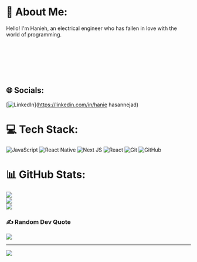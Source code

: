 # 💫 About Me:
Hello! I'm Hanieh, an electrical engineer who has fallen in love with the world of programming.<br><br><br><br><br><br><br>


## 🌐 Socials:
[![LinkedIn](https://img.shields.io/badge/LinkedIn-%230077B5.svg?logo=linkedin&logoColor=white)](https://linkedin.com/in/hanie hasannejad) 

# 💻 Tech Stack:
![JavaScript](https://img.shields.io/badge/javascript-%23323330.svg?style=flat&logo=javascript&logoColor=%23F7DF1E) ![React Native](https://img.shields.io/badge/react_native-%2320232a.svg?style=flat&logo=react&logoColor=%2361DAFB) ![Next JS](https://img.shields.io/badge/Next-black?style=flat&logo=next.js&logoColor=white) ![React](https://img.shields.io/badge/react-%2320232a.svg?style=flat&logo=react&logoColor=%2361DAFB) ![Git](https://img.shields.io/badge/git-%23F05033.svg?style=flat&logo=git&logoColor=white) ![GitHub](https://img.shields.io/badge/github-%23121011.svg?style=flat&logo=github&logoColor=white)
# 📊 GitHub Stats:
![](https://github-readme-stats.vercel.app/api?username=hanie-hhh&theme=cobalt&hide_border=true&include_all_commits=false&count_private=false)<br/>
![](https://github-readme-streak-stats.herokuapp.com/?user=hanie-hhh&theme=cobalt&hide_border=true)<br/>
![](https://github-readme-stats.vercel.app/api/top-langs/?username=hanie-hhh&theme=cobalt&hide_border=true&include_all_commits=false&count_private=false&layout=compact)

### ✍️ Random Dev Quote
![](https://quotes-github-readme.vercel.app/api?type=horizontal&theme=radical)

---
[![](https://visitcount.itsvg.in/api?id=hanie-hhh&icon=0&color=0)](https://visitcount.itsvg.in)

<!-- Proudly created with GPRM ( https://gprm.itsvg.in ) -->
